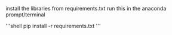 install the libraries from requirements.txt
run this in the anaconda prompt/terminal

'''shell
pip install -r requirements.txt
'''